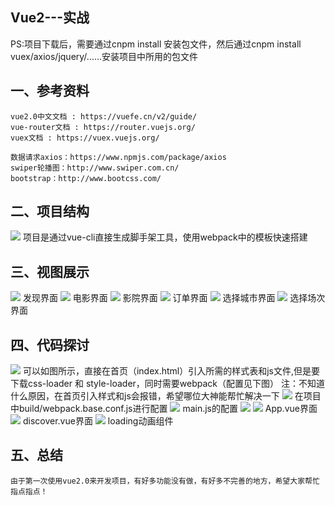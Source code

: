 Vue2---实战
-------------------------------------------------------------------------------------------------

PS:项目下载后，需要通过cnpm install 安装包文件，然后通过cnpm install vuex/axios/jquery/......安装项目中所用的包文件

一、参考资料
----------------

	vue2.0中文文档 : https://vuefe.cn/v2/guide/
	vue-router文档 : https://router.vuejs.org/
	vuex文档 : https://vuex.vuejs.org/

	数据请求axios：https://www.npmjs.com/package/axios
	swiper轮播图：http://www.swiper.com.cn/
	bootstrap：http://www.bootcss.com/

二、项目结构
----------------
<img src="https://github.com/fupan1018/vue/blob/master/movie-app/example/vue01.png"/>
	项目是通过vue-cli直接生成脚手架工具，使用webpack中的模板快速搭建

三、视图展示
----------------
<img src="https://github.com/fupan1018/vue/blob/master/movie-app/example/vue02.png"/>
	发现界面

<img src="https://github.com/fupan1018/vue/blob/master/movie-app/example/vue03.png"/>
	电影界面

<img src="https://github.com/fupan1018/vue/blob/master/movie-app/example/vue04.png"/>
	影院界面

<img src="https://github.com/fupan1018/vue/blob/master/movie-app/example/vue05.png"/>
	订单界面

<img src="https://github.com/fupan1018/vue/blob/master/movie-app/example/vue06.png"/>
	选择城市界面

<img src="https://github.com/fupan1018/vue/blob/master/movie-app/example/vue07.png"/>
	选择场次界面

四、代码探讨
----------------
<img src="https://github.com/fupan1018/movie-app/blob/master/movie-app/example/vue08.png"/>
	可以如图所示，直接在首页（index.html）引入所需的样式表和js文件,但是要下载css-loader 和 style-loader，同时需要webpack（配置见下图）
	注：不知道什么原因，在首页引入样式和js会报错，希望哪位大神能帮忙解决一下

<img src="https://github.com/fupan1018/vue/blob/master/movie-app/example/vue09.png"/>
	在项目中build/webpack.base.conf.js进行配置

<img src="https://github.com/fupan1018/vue/blob/master/movie-app/example/vue10.png"/>
	main.js的配置

<img src="https://github.com/fupan1018/vue/blob/master/movie-app/example/vue11.png"/>
<img src="https://github.com/fupan1018/vue/blob/master/movie-app/example/vue12.png"/>
	App.vue界面

<img src="https://github.com/fupan1018/vue/blob/master/movie-app/example/vue13.png"/>
	discover.vue界面

<img src="https://github.com/fupan1018/vue/blob/master/movie-app/example/vue14.png"/>
	loading动画组件

五、总结
----------------
	由于第一次使用vue2.0来开发项目，有好多功能没有做，有好多不完善的地方，希望大家帮忙指点指点！






